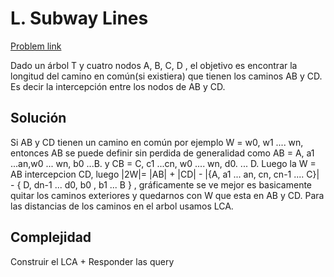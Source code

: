 # L. Subway Lines

[Problem link](https://codeforces.com/contest/271/problem/D)

Dado un árbol T y cuatro nodos A, B, C, D , el objetivo es encontrar la longitud del camino en común(si existiera) que tienen los caminos AB y CD.
Es decir la intercepción entre los nodos de AB y CD. 

## Solución

Si AB y CD tienen un camino en común por ejemplo W = w0, w1 .... wn, entonces AB se puede definir sin perdida de generalidad
como AB = A, a1 ...an,w0 ... wn, b0 ...B. y CB = C, c1 ...cn, w0 .... wn, d0. ... D. Luego la W = AB intercepcion CD, luego |2W|= |AB| + |CD| - |{A, a1 ... an, cn, cn-1 .... C}| - { D, dn-1 ... d0, b0 , b1 ... B } , gráficamente se ve mejor es basicamente quitar los caminos exteriores y quedarnos con W que esta en AB y CD. Para las distancias de los caminos en el arbol usamos LCA.


## Complejidad
Construir el LCA  + Responder las query
